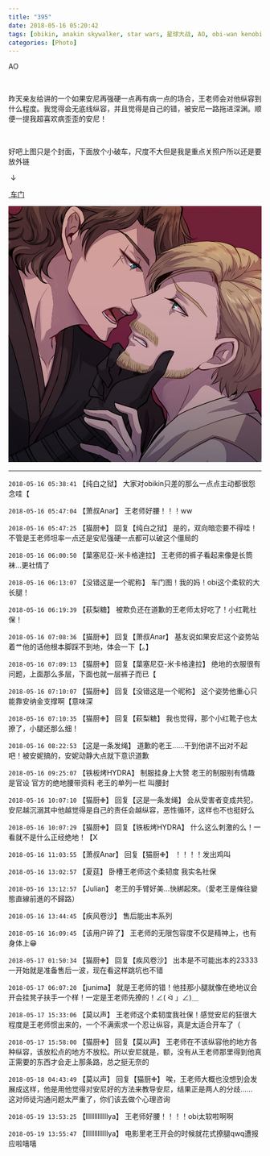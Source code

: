 ```yaml
---
title: "395"
date: 2018-05-16 05:20:42
tags: [obikin, anakin skywalker, star wars, 星球大战, AO, obi-wan kenobi]
categories: [Photo]
---
```


<p>AO</p> 
<p>&nbsp;<br /></p> 
<p>昨天亲友给讲的一个如果安尼再强硬一点再有病一点的场合，王老师会对他纵容到什么程度。我觉得会无底线纵容，并且觉得是自己的错，被安尼一路拖进深渊。顺便一提我超喜欢病歪歪的安尼！</p> 
<p>&nbsp;<br /></p> 
<p>好吧上图只是个封面，下面放个小破车，尺度不大但是我是重点关照户所以还是要放外链</p> 
<p>&nbsp;↓</p> 
<p><a rel="nofollow" href="https://images-wixmp-ed30a86b8c4ca887773594c2.wixmp.com/intermediary/f/d97cf4c4-1f95-4c79-9e66-10b31d5fac97/dcyot06-1a094f73-7905-409d-b112-484f46e2f26c.jpg" target="_blank"  >&nbsp;车门</a></p>

![](https://raw.githubusercontent.com/alicewish/meowchain247/master/img_cVZNdzJtQk9JV2NjdHBBOUxVYWlqWnhtVDBvcHMrWTZ2NFlUUjYweHZGcitDcHd5NDdsSFV3PT0.jpg)

---

`2018-05-16 05:38:41` 【纯白之狱】 大家对obikin只差的那么一点点主动都很怨念哇【

`2018-05-16 05:47:04` 【萧叔Anar】 王老师好腰！！！ww

`2018-05-16 05:47:25` 【猫厨✙】 回复【纯白之狱】 是的，双向暗恋要不得哇！不管是王老师坦率一点还是安尼强硬一点都可以破这个僵局的

`2018-05-16 06:00:50` 【葉塞尼亞-米卡格達拉】 王老师的裤子看起来像是长筒袜…更社情了

`2018-05-16 06:13:07` 【没错这是一个昵称】 车门图！我的妈！obi这个柔软的大长腿！

`2018-05-16 06:19:39` 【萩梨糖】 被欺负还在道歉的王老师太好吃了！小红靴社保！

`2018-05-16 07:08:36` 【猫厨✙】 回复【萧叔Anar】 基友说如果安尼这个姿势站着艹他的话他根本脚踩不到地，体会一下【。】

`2018-05-16 07:09:13` 【猫厨✙】 回复【葉塞尼亞-米卡格達拉】 绝地的衣服很有问题，上面那么多层，下面也就一层裤子而已【

`2018-05-16 07:10:07` 【猫厨✙】 回复【没错这是一个昵称】 这个姿势他重心只能靠安纳金支撑啊【意味深

`2018-05-16 07:10:35` 【猫厨✙】 回复【萩梨糖】 我也觉得，那个小红靴子也太撩了，小腿还那么细！

`2018-05-16 08:22:53` 【这是一条发绳】 道歉的老王……干到他讲不出对不起吧！被安妮搞的，安妮动静大点就下意识道歉

`2018-05-16 09:25:07` 【铁板烤HYDRA】 制服挂身上大赞 老王的制服别有情趣是官设 官方的绝地腰带资料 老王的单列一栏 叫腰封

`2018-05-16 10:07:10` 【猫厨✙】 回复【这是一条发绳】 会从受害者变成共犯，安尼越沉溺其中他越觉得是自己的责任会越纵容，恶性循环，这样也不也挺好么

`2018-05-16 10:07:29` 【猫厨✙】 回复【铁板烤HYDRA】 什么这么刺激的么！一看就不是什么正经绝地！【X

`2018-05-16 11:03:55` 【萧叔Anar】 回复【猫厨✙】 ！！！！发出鸡叫

`2018-05-16 13:02:57` 【夏莚】 卧槽王老师这个柔韧度 我实名社保

`2018-05-16 13:12:57` 【Julian】 老王的手臂好美...快綁起來。（愛老王是條往變態直線前進的不歸路）

`2018-05-16 13:44:45` 【疾风卷沙】 售后能出本系列

`2018-05-16 16:09:45` 【该用户碎了】 王老师的无限包容度不仅是精神上，也有身体上😁

`2018-05-17 01:50:34` 【猫厨✙】 回复【疾风卷沙】 出本是不可能出本的23333一开始就是准备售后一波，现在看这样跳坑也不错

`2018-05-17 06:07:20` 【junima】 就是王老师的错！他挂那小腿就像在绝地议会开会挂凳子扶手一个样！一定是王老师先撩的！∠( ᐛ 」∠)＿

`2018-05-17 15:33:06` 【莫以声】 王老师这个柔韧度我社保！感觉安尼的狂很大程度是王老师惯出来的，一个不满索求一个忍让纵容，真是太适合开车了（

`2018-05-17 15:58:00` 【猫厨✙】 回复【莫以声】 王老师在不该纵容他的地方各种纵容，该放松点的地方不放松。所以安尼就是，额，没有从王老师那里得到他真正需要的东西才会走上那条路，总之挺无奈的

`2018-05-18 04:43:49` 【莫以声】 回复【猫厨✙】 唉，王老师大概也没想到会发展成这样，他是用他觉得对安尼好的方法来教导安尼，结果正是两人的分歧…… 这对师徒沟通问题太严重了，你们该去做个心理咨询

`2018-05-19 13:53:25` 【lllllllllllllya】 王老师好腰！！！！obi太软啦啊啊

`2018-05-19 13:55:47` 【lllllllllllllya】 电影里老王开会的时候就花式撩腿qwq遭报应啦嘻嘻
